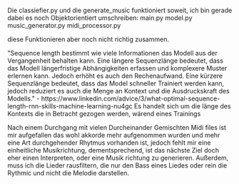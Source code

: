 <p>Die classiefier.py und die generate_music funktioniert soweit,
ich bin gerade dabei es noch Objektorientiert umschreiben:
main.py
model.py
music_generator.py
midi_processor.py

diese Funktionieren aber noch nicht richtig zusammen.</p>

<p> "Sequence length bestimmt wie viele Informationen das Modell aus der Vergangenheit behalten kann.
Eine längere Sequenzlänge bedeutet, dass das Modell längerfristige Abhängigkeiten erfassen und komplexere Muster erlernen kann.
Jedoch erhöht es auch den Rechenaufwand. Eine kürzere Sequenzlänge bedeutet, dass das Model schneller Trainiert werden kann,
jedoch reduziert es auch die Menge an Kontext und die Ausdruckskraft des Modells."
- https://www.linkedin.com/advice/3/what-optimal-sequence-length-rnn-skills-machine-learning-nu4gc 
Es handelt sich um die länge des Kontexts die in Betracht gezogen werden, wärend eines Trainings</p>

Nach einem Durchgang mit vielen Durcheinander Gemischten Midi files ist mir aufgefallen das wohl akkorde mehr aufgenommen wurden und mehr eine Art durchgehender Rhytmus vorhanden ist, jedoch fehlt mir eine einheitliche Musikrichtung, dementsprechend, ist das nächste Ziel doch eher einen Interpreten, oder eine Musik richtung zu generieren.
Außerdem, muss ich die Lieder rausfiltern, die nur den Bass eines Liedes oder rein die Rythmic und nicht die Melodie darstellen.
